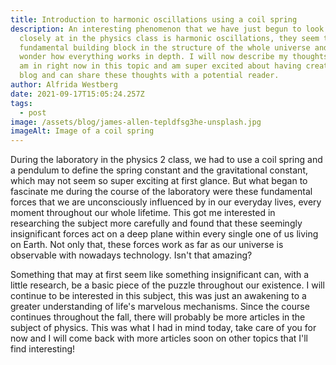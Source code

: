 ```yaml
---
title: Introduction to harmonic oscillations using a coil spring
description: An interesting phenomenon that we have just begun to look more
  closely at in the physics class is harmonic oscillations, they seem to be a
  fundamental building block in the structure of the whole universe and make me
  wonder how everything works in depth. I will now describe my thoughts that I
  am in right now in this topic and am super excited about having created this
  blog and can share these thoughts with a potential reader.
author: Alfrida Westberg
date: 2021-09-17T15:05:24.257Z
tags:
  - post
image: /assets/blog/james-allen-tepldfsg3he-unsplash.jpg
imageAlt: Image of a coil spring
---
```

During the laboratory in the physics 2 class, we had to use a coil spring and a pendulum to define the spring constant and the gravitational constant, which may not seem so super exciting at first glance. But what began to fascinate me during the course of the laboratory were these fundamental forces that we are unconsciously influenced by in our everyday lives, every moment throughout our whole lifetime. This got me interested in researching the subject more carefully and found that these seemingly insignificant forces act on a deep plane within every single one of us living on Earth. Not only that, these forces work as far as our universe is observable with nowadays technology. Isn't that amazing?

Something that may at first seem like something insignificant can, with a little research, be a basic piece of the puzzle throughout our existence. I will continue to be interested in this subject, this was just an awakening to a greater understanding of life's marvelous mechanisms. Since the course continues throughout the fall, there will probably be more articles in the subject of physics.
This was what I had in mind today, take care of you for now and I will come back with more articles soon on other topics that I'll find interesting!